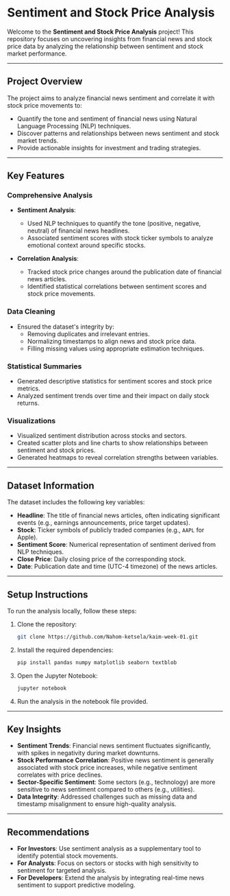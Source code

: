 
# Sentiment and Stock Price Analysis

Welcome to the **Sentiment and Stock Price Analysis** project! This repository focuses on uncovering insights from financial news and stock price data by analyzing the relationship between sentiment and stock market performance.

---

## Project Overview

The project aims to analyze financial news sentiment and correlate it with stock price movements to:

- Quantify the tone and sentiment of financial news using Natural Language Processing (NLP) techniques.
- Discover patterns and relationships between news sentiment and stock market trends.
- Provide actionable insights for investment and trading strategies.

---

## Key Features

### Comprehensive Analysis
- **Sentiment Analysis**:
  - Used NLP techniques to quantify the tone (positive, negative, neutral) of financial news headlines.
  - Associated sentiment scores with stock ticker symbols to analyze emotional context around specific stocks.

- **Correlation Analysis**:
  - Tracked stock price changes around the publication date of financial news articles.
  - Identified statistical correlations between sentiment scores and stock price movements.

### Data Cleaning
- Ensured the dataset's integrity by:
  - Removing duplicates and irrelevant entries.
  - Normalizing timestamps to align news and stock price data.
  - Filling missing values using appropriate estimation techniques.

### Statistical Summaries
- Generated descriptive statistics for sentiment scores and stock price metrics.
- Analyzed sentiment trends over time and their impact on daily stock returns.

### Visualizations
- Visualized sentiment distribution across stocks and sectors.
- Created scatter plots and line charts to show relationships between sentiment and stock prices.
- Generated heatmaps to reveal correlation strengths between variables.

---

## Dataset Information

The dataset includes the following key variables:

- **Headline**: The title of financial news articles, often indicating significant events (e.g., earnings announcements, price target updates).
- **Stock**: Ticker symbols of publicly traded companies (e.g., `AAPL` for Apple).
- **Sentiment Score**: Numerical representation of sentiment derived from NLP techniques.
- **Close Price**: Daily closing price of the corresponding stock.
- **Date**: Publication date and time (UTC-4 timezone) of the news articles.

---

## Setup Instructions

To run the analysis locally, follow these steps:

1. Clone the repository:
   ```bash
   git clone https://github.com/Nahom-ketsela/kaim-week-01.git
   ```

2. Install the required dependencies:
   ```bash
   pip install pandas numpy matplotlib seaborn textblob
   ```

3. Open the Jupyter Notebook:
   ```bash
   jupyter notebook
   ```

4. Run the analysis in the notebook file provided.

---

## Key Insights

- **Sentiment Trends**: Financial news sentiment fluctuates significantly, with spikes in negativity during market downturns.
- **Stock Performance Correlation**: Positive news sentiment is generally associated with stock price increases, while negative sentiment correlates with price declines.
- **Sector-Specific Sentiment**: Some sectors (e.g., technology) are more sensitive to news sentiment compared to others (e.g., utilities).
- **Data Integrity**: Addressed challenges such as missing data and timestamp misalignment to ensure high-quality analysis.

---

## Recommendations

- **For Investors**: Use sentiment analysis as a supplementary tool to identify potential stock movements.
- **For Analysts**: Focus on sectors or stocks with high sensitivity to sentiment for targeted analysis.
- **For Developers**: Extend the analysis by integrating real-time news sentiment to support predictive modeling.

